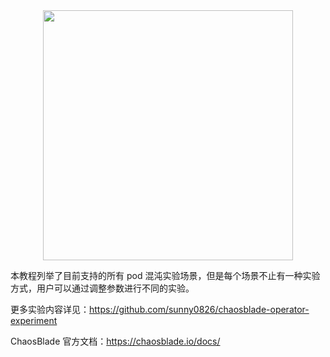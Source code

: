 <center>
    <img src="https://tva1.sinaimg.cn/large/ad5fbf65gy1gfgdamuzm1j212t0lq46x.jpg" style="width: 400px;">
</center>

本教程列举了目前支持的所有 pod 混沌实验场景，但是每个场景不止有一种实验方式，用户可以通过调整参数进行不同的实验。

更多实验内容详见：https://github.com/sunny0826/chaosblade-operator-experiment

ChaosBlade 官方文档：https://chaosblade.io/docs/

